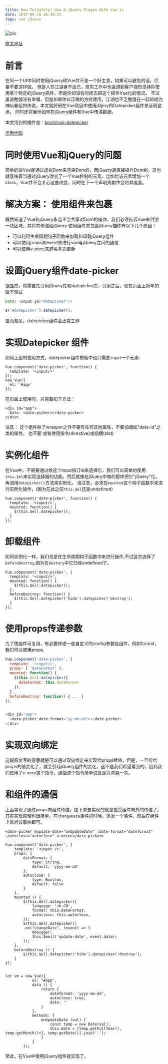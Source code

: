 ```yaml
---
title: How To(Safely) Usa A jQuery Plugin With Vue.js
date: 2017-09-18 16:38:23
tags: vue jQuery 
---
```


![pic](jQueryInVue.jpeg)

[原文地址](https://medium.com/js-dojo/how-to-safely-use-a-jquery-plugin-with-vue-js-786acdfb743b)

# 前言
在同一个UI中同时使用jQuery和Vue并不是一个好主意，如果可以避免的话，尽量不要这样做。
但是人在江湖身不由己，现实工作中也会遇到客户强烈坚持你使用某个特定的jQuery插件，但是你却没有时间去把这个插件Vue化的情况。
不过虽说勉强没有幸福，但是如果你以正确的方式使用，江湖也不乏勉强在一起却成为神仙眷侣的传说，本文就将用在Vue项目中使用jQjery的Datepicker组件来证明这点。
同时还将展示如何在jQuery组件和Vue中传递数据。

本文用到的插件是：[bootstrap-datepicker](https://bootstrap-datepicker.readthedocs.io/en/latest/)

[示例代码](https://github.com/liu-zhuang/jquery-vue)

# 同时使用Vue和jQuery的问题
简单的说Vue是通过虚拟Dom来渲染Dom的，而jQuery是直接操作Dom树，这也就意味着当通过jQuery改变了一个Vue控制的元素，比如给该元素增加一个class，Vue并不会关心这些改变，同时在下一个声明周期中会将其覆盖。

# 解决方案： 使用组件来包裹
既然知道了Vue和jQuery永远不会共享对Dom的操作，我们必须告诉Vue来封锁一块区域，并将其传递给jQuery
使用组件来包裹jQuery插件有以下几个原因：
- 可以利用生命周期钩子函数来加载和卸载jQuery组件
- 可以使用props和event来进行vue与jQuery之间的通信
- 可以使用v-once来避免多次更新

# 设置jQuery组件date-picker
很显然，你需要先引用jQuery库和datepicker库，引用之后，现在页面上简单的做下测试
``` javascript
Date: <input id="datepicker"/>

$('#datepicker').datepicker();

```
显而易见，datepicker组件会正常工作

# 实现Datepicker 组件
如同上面的使用方式，datepicker组件模板中也只需要`input`一个元素:
```
Vue.component('date-picker', function() {
  template: '<input/>'
});
new Vue({
  el: '#app'
});
```
在页面上使用时，只需要如下方法：
```
<div id="app">
  Date: <date-picker></date-picker>
</div>
```
注意： 这个组件除了wrapper之外不要有任何其他属性，不要加诸如"data-id"之类的属性， 也不要 或者使用指令(directive)或插槽(slot)

# 实例化组件
在Vue中，不需要通过给这个input指订Id来选择它，我们可以简单的使用`this.$el`来实现选择器的功能。然后就像在jQuery中做的那样把它"jQuery"化，
再调用`datepicker()`方法来实例化。
请注意，必须在`mounted`这个钩子函数中来进行实例化操作，(因为在此之前`this.$el`还是undefined)
```
Vue.component('date-picker', function() {
  template: '<input/>',
  mounted: function() {
    $(this.$el).datepicker();
  }
});
```

# 卸载组件
如同实例化一样，我们也是在生命周期钩子函数中来进行操作,不过这次选择了`beforeDestroy`,因为在`destory`中它已经undefined了。
```
Vue.component('date-picker', {
  template: '<input/>',
  mounted: function() {
    $(this.$el).datepicker();
  },
  beforeDestroy: function() {
    $(this.$el).datepicker('hide').datepicker('destroy');
  }
});
```

# 使用props传递参数
为了使组件可复用，有必要传递一些自定义的config参数给组件，例如format，我们可以使用props
``` javascript
Vue.component('date-picker', {
  template: '<input/>',
  props: [ 'dateFormat' ],
  mounted: function() {
    $(this.$el).datepicker({
      dateFormat: this.dateFormat
    });
  },
  beforeDestroy: function() { ... }
});


<div id="app">
  <date-picker date-format="yy-mm-dd"></date-picker>
</div>

```

# 实现双向绑定
这段原文写的意思就是可以通过双向绑定来实现给props赋值，但是，一旦传给props的值变化了，就会引起jQuery组件的变化，这不是我们希望看到的，因此我们使用了`v-once`这个指令，[详情](https://cn.vuejs.org/v2/api/#v-once)这个指令简单说就是只渲染一次。


# 和组件的通信
上面实现了通过props向组件传值，接下来要实现的就是接受组件向外的传值了。
其实实现原理也很简单，在`changeDate`事件的时候，派发一个事件，然后在组件上监听该事件即可。
```
<date-picker @update-date="onUpdateDate" :date-format="dateformat" :autoclose="autoclose" v-once></date-picker>

Vue.component('date-picker', {
	template: '<input />',
	props: {
		dateFormat: {
			type: String,
			default: 'yyyy-mm-dd'
		},
		autoclose: {
			type: Boolean,
			default: false	
		}
	},
	mounted () {
		$(this.$el).datepicker({
			language: 'zh-CN',
			format: this.dateFormat,
			autoclose: this.autoclose,
		});
		$(this.$el).datepicker()
		.on("changeDate", (event) => {
			debugger;
			this.$emit('update-date', event.date);
		});
	},
	beforeDestroy () {
		$(this.$el).datepicker('hide').datepicker('destroy');
	}
});


let vm = new Vue({
			el: "#app",
			data () {
				return {
					dateformat: 'yyyy-mm-dd',
					autoclose: true,
					date: ''
				}
			},
			methods: {
				onUpdateDate (val) {
					const temp = new Date(val);
					this.date = [temp.getFullYear(), temp.getMonth()+1, temp.getDate()].join('-');
				}
			}
		});

```


至此，在Vue中使用jQuery组件就实现了。